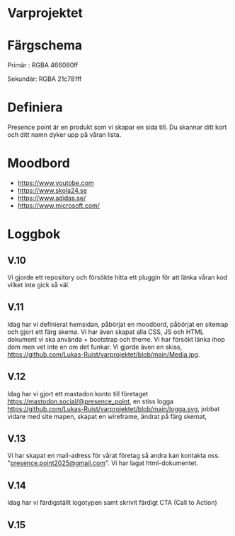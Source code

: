 # Varprojektet
# Färgschema
Primär  : RGBA 466080ff

Sekundär: RGBA 21c781ff
# Definiera
Presence point är en produkt som vi skapar en sida till. Du skannar ditt kort och ditt namn dyker upp på våran lista.
# Moodbord 
* https://www.youtobe.com
* https://www.skola24.se
* https://www.adidas.se/
* https://www.microsoft.com/
# Loggbok
## V.10
Vi gjorde ett repository och försökte hitta ett pluggin för att länka våran kod vilket inte gick så väl.
## V.11
Idag har vi definierat hemsidan, påbörjat en moodbord, påbörjat en sitemap och gjort ett färg skema. Vi har även skapat alla CSS, JS och HTML dokument vi ska använda + bootstrap och theme. Vi har försökt länka ihop dom men vet inte en om det funkar. Vi gjorde även en skiss, https://github.com/Lukas-Ruist/varprojektet/blob/main/Media.jpg.
## V.12
Idag har vi gjort ett mastadon konto till företaget https://mastodon.social/@presence_point,
en stiss logga https://github.com/Lukas-Ruist/varprojektet/blob/main/logga.svg,
jobbat vidare med site mapen,
skapat en wireframe,
ändrat på färg skemat,
## V.13
Vi har skapat en mail-adress för vårat företag så andra kan kontakta oss. "presence.point2025@gmail.com". Vi har lagat html-dokumentet.
## V.14
Idag har vi färdigställt logotypen samt skrivit färdigt CTA (Call to Action)
## V.15 
